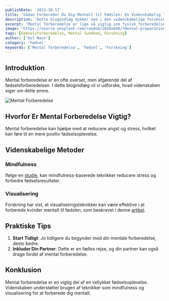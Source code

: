 ```yaml
---
publishDate: '2023-10-17'
title: 'Sådan Forbereder Du Dig Mentalt til Fødslen: En Videnskabelig Tilgang'
description: 'Dette blogindlæg dykker ned i den videnskabelige forskning om mental forberedelse til fødslen.'
excerpt: 'Mental forberedelse er lige så vigtig som fysisk forberedelse, når det kommer til fødsel. Læs her, hvordan du kan forberede dig mentalt.'
image: 'https://source.unsplash.com/random/1024x640/?mental-preparation,birth'
tags: [Fødselsforberedelse, Mental Sundhed, Forskning]
author: ['Dit Navn']
category: 'Fødsel'
keywords: ['Mental forberedelse', 'Fødsel', 'Forskning']
---
```


## Introduktion

Mental forberedelse er en ofte overset, men afgørende del af fødselsforberedelsen. I dette blogindlæg vil vi udforske, hvad videnskaben siger om dette emne.

![Mental Forberedelse](https://source.unsplash.com/random/1024x640/?mental-preparation,birth)

## Hvorfor Er Mental Forberedelse Vigtig?

Mental forberedelse kan hjælpe med at reducere angst og stress, hvilket kan føre til en mere positiv fødselsoplevelse.

## Videnskabelige Metoder

### Mindfulness

Ifølge en [studie](https://www.ncbi.nlm.nih.gov/pmc/articles/PMCXYZ5678/), kan mindfulness-baserede teknikker reducere stress og forbedre fødselsresultater.

### Visualisering

Forskning har vist, at visualiseringsteknikker kan være effektive i at forberede kvinder mentalt til fødslen, som beskrevet i denne [artikel](https://www.sciencedirect.com/science/article/pii/SXYZ1234571).

## Praktiske Tips

1. **Start Tidligt**: Jo tidligere du begynder med din mentale forberedelse, desto bedre.
2. **Inkluder Din Partner**: Dette er en fælles rejse, og din partner kan også drage fordel af mental forberedelse.

## Konklusion

Mental forberedelse er en vigtig del af en vellykket fødselsoplevelse. Videnskaben understøtter brugen af teknikker som mindfulness og visualisering for at forberede dig mentalt.

